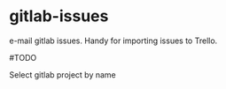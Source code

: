 # gitlab-issues

e-mail gitlab issues. Handy for importing issues to Trello. 


#TODO

Select gitlab project by name
